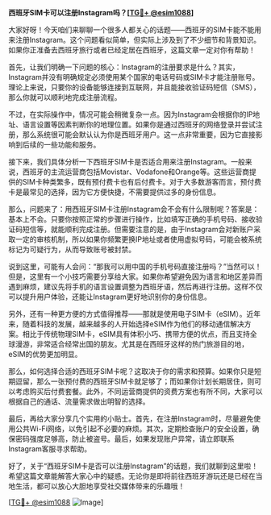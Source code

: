 **西班牙SIM卡可以注册Instagram吗？[[TG💪+ @esim1088](https://t.me/s/esim1088)]**

大家好呀！今天咱们来聊聊一个很多人都关心的话题——西班牙的SIM卡能不能用来注册Instagram。这个问题看似简单，但实际上涉及到了不少细节和背景知识。如果你正准备去西班牙旅行或者已经定居在西班牙，这篇文章一定对你有帮助！

首先，让我们明确一下问题的核心：Instagram的注册要求是什么？其实，Instagram并没有明确规定必须使用某个国家的电话号码或SIM卡才能注册账号。理论上来说，只要你的设备能够连接到互联网，并且能接收验证码短信（SMS），那么你就可以顺利地完成注册流程。

不过，在实际操作中，情况可能会稍微复杂一点。因为Instagram会根据你的IP地址、语言设置等因素判断你的地理位置。如果你是通过西班牙的网络登录并尝试注册，那么系统很可能会默认认为你是西班牙用户。这一点非常重要，因为它直接影响到后续的一些功能和服务。

接下来，我们具体分析一下西班牙SIM卡是否适合用来注册Instagram。一般来说，西班牙的主流运营商包括Movistar、Vodafone和Orange等。这些运营商提供的SIM卡种类繁多，既有预付费卡也有后付费卡。对于大多数游客而言，预付费卡是最常见的选择，因为它方便快捷，不需要提供过多的身份信息。

那么，问题来了：用西班牙SIM卡注册Instagram会不会有什么限制呢？答案是：基本上不会。只要你按照正常的步骤进行操作，比如填写正确的手机号码、接收验证码短信等，就能顺利完成注册。但需要注意的是，由于Instagram会对新账户采取一定的审核机制，所以如果你频繁更换IP地址或者使用虚拟号码，可能会被系统标记为可疑行为，从而导致账号被封禁。

说到这里，可能有人会问：“那我可以用中国的手机号码直接注册吗？”当然可以！但是，这里有一个小技巧需要分享给大家。如果你希望避免因为语言和地区差异而遇到麻烦，建议先将手机的语言设置调整为西班牙语，然后再进行注册。这样不仅可以提升用户体验，还能让Instagram更好地识别你的身份信息。

另外，还有一种更方便的方式值得推荐——那就是使用电子SIM卡（eSIM）。近年来，随着科技的发展，越来越多的人开始选择eSIM作为他们的移动通信解决方案。相比于传统物理SIM卡，eSIM具有体积小巧、携带方便的优点，而且支持全球漫游，非常适合经常出国的朋友。尤其是在西班牙这样的热门旅游目的地，eSIM的优势更加明显。

那么，如何选择合适的西班牙SIM卡呢？这取决于你的需求和预算。如果你只是短期逗留，那么一张预付费的西班牙SIM卡就足够了；而如果你计划长期居住，则可以考虑购买后付费套餐。此外，不同运营商提供的资费方案也有所不同，大家可以根据自己的通话、流量需求做出明智的选择。

最后，再给大家分享几个实用的小贴士。首先，在注册Instagram时，尽量避免使用公共Wi-Fi网络，以免引起不必要的麻烦。其次，定期检查账户的安全设置，确保密码强度足够高，防止被盗号。最后，如果发现账户异常，请立即联系Instagram客服寻求帮助。

好了，关于“西班牙SIM卡是否可以注册Instagram”的话题，我们就聊到这里啦！希望这篇文章能解答大家心中的疑惑。无论你是即将前往西班牙游玩还是已经在当地生活，都可以放心大胆地享受社交媒体带来的乐趣哦！

[[TG💪+ @esim1088](https://t.me/s/esim1088) ![Image](https://i.postimg.cc/4NQfJmqS/Snipaste-2025-05-13-00-14-12.png)]